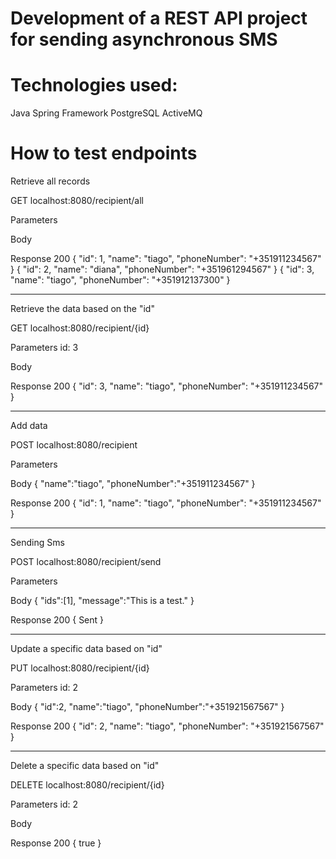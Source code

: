 # Development of a REST API project for sending asynchronous SMS

# Technologies used:
Java Spring Framework
PostgreSQL
ActiveMQ

# How to test endpoints

Retrieve all records

GET	localhost:8080/recipient/all

Parameters

Body

Response 200
{
    "id": 1,
    "name": "tiago",
    "phoneNumber": "+351911234567"
}
{
    "id": 2,
    "name": "diana",
    "phoneNumber": "+351961294567"
}
{
    "id": 3,
    "name": "tiago",
    "phoneNumber": "+351912137300"
}

--------------------

Retrieve the data based on the "id"

GET	localhost:8080/recipient/{id}

Parameters
id: 3

Body

Response 200
{
    "id": 3,
    "name": "tiago",
    "phoneNumber": "+351911234567"
}

--------------------

Add data

POST	localhost:8080/recipient

Parameters

Body
{
    "name":"tiago",
    "phoneNumber":"+351911234567"
}

Response 200
{
    "id": 1,
    "name": "tiago",
    "phoneNumber": "+351911234567"
}

--------------------

Sending Sms

POST	localhost:8080/recipient/send

Parameters

Body
{
    "ids":[1],
    "message":"This is a test."
}

Response 200
{
    Sent
}

--------------------

Update a specific data based on "id"

PUT	localhost:8080/recipient/{id}

Parameters
id: 2

Body
{
    "id":2,	
    "name":"tiago",
    "phoneNumber":"+351921567567"
}

Response 200
{
    "id": 2,
    "name": "tiago",
    "phoneNumber": "+351921567567"
}

--------------------

Delete a specific data based on "id"

DELETE	localhost:8080/recipient/{id}

Parameters
id: 2

Body

Response 200
{
    true
}
